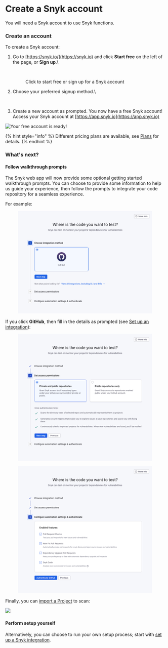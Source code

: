 # Create a Snyk account

You will need a Snyk account to use Snyk functions.

### Create an account

To create a Snyk account:

1.  Go to [https://snyk.io/](https://snyk.io) and click **Start free** on the left of the page, or **Sign up**.\


    <figure><img src="../../.gitbook/assets/start-free_signup.png" alt=""><figcaption><p>Click to start free or sign up for a Snyk account</p></figcaption></figure>
2.  Choose your preferred signup method.\


    <figure><img src="../../.gitbook/assets/signin_method_10nov2022.png" alt=""><figcaption></figcaption></figure>
3. Create a new account as prompted. You now have a free Snyk account! Access your Snyk account at [https://app.snyk.io](https://app.snyk.io)

![Your free account is ready!](../../.gitbook/assets/new\_acct\_created-10nov2022.png)

{% hint style="info" %}
Different pricing plans are available, see [Plans](../../more-info/plans.md) for details.
{% endhint %}

### What's next?

#### Follow walkthrough prompts

The Snyk web app will now provide some optional getting started walkthrough prompts. You can choose to provide some information to help us guide your experience, then follow the prompts to integrate your code repository for a seamless experience.

For example:

<figure><img src="../../.gitbook/assets/Connect Your Code - 1 - Select integration.png" alt=""><figcaption></figcaption></figure>

If you click **GitHub**, then fill in the details as prompted (see [Set up an integration](set-up-an-integration.md)):

<figure><img src="../../.gitbook/assets/Connect Your Code - 2 - Permissions.png" alt=""><figcaption></figcaption></figure>

<figure><img src="../../.gitbook/assets/Connect Your Code - 3 - Feature configuration.png" alt=""><figcaption></figcaption></figure>

Finally, you can [import a Project](import-a-project.md) to scan:

![](../../.gitbook/assets/add\_project-10nov2022.png)

#### Perform setup yourself

Alternatively, you can choose to run your own setup process; start with [set up a Snyk integration](set-up-an-integration.md).
